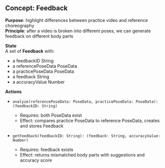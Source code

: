 ## Concept: Feedback  
**Purpose**: highlight differences between practice video and reference choreography  
**Principle**: after a video is broken into different poses, we can generate feedback on different body parts  

**State**  
A set of **Feedback** with:  
- a feedbackID String  
- a referencePoseData PoseData  
- a practicePoseData PoseData  
- a feedback String  
- a accuracyValue Number  

**Actions**  
- `analyze(referencePoseData: PoseData, practicePoseData: PoseData): (feedbackID: String)`  
  - Requires: both PoseData exist  
  - Effect: compares practice PoseData to reference PoseData, creates and stores Feedback  

- `getFeedback(feedbackID: String): (feedback: String, accuracyValue: Number)`  
  - Requires: feedback exists  
  - Effect: returns mismatched body parts with suggestions and accuracy score  
